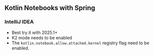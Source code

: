 ## Kotlin Notebooks with Spring

### IntelliJ IDEA

* Best try it with 2025.1+
* K2 mode needs to be enabled
* The `kotlin.notebook.allow.attached.kernel` registry flag need to be enabled.
